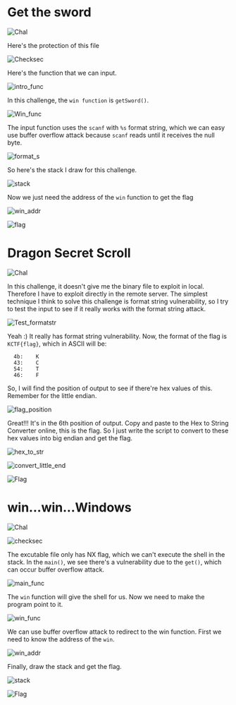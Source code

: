 # Get the sword

![Chal](https://github.com/user-attachments/assets/f1e99dce-dbae-4989-86d0-eff91baf7c9c)


Here's the protection of this file

![Checksec](https://github.com/user-attachments/assets/652ac2af-cdc7-4dc0-9c49-c33255263258)


Here's the function that we can input.

![intro_func](https://github.com/user-attachments/assets/fed577a6-df93-424e-a6e2-57da12bb16cb)


In this challenge, the `win function` is `getSword()`.

![Win_func](https://github.com/user-attachments/assets/1434d88c-ef26-4d28-b5cb-b1f0c79d0ac7)


The input function uses the `scanf` with `%s` format string, which we can easy use buffer overflow attack because `scanf` reads until it receives the null byte.

![format_s](https://github.com/user-attachments/assets/456eb8ff-44d5-4cd6-9a22-113cd018478d)


So here's the stack I draw for this challenge.

![stack](https://github.com/user-attachments/assets/24e9de87-b5f6-4e02-84da-089337741e0f)


Now we just need the address of the `win` function to get the flag

![win_addr](https://github.com/user-attachments/assets/01d852f5-a7ad-4f29-ad72-77fa92f0c877)


![flag](https://github.com/user-attachments/assets/6bf5d3e4-bf19-433d-9b1a-289910ff5483)


# Dragon Secret Scroll

![Chal](https://github.com/user-attachments/assets/ed859a27-c6e7-44e1-b8f0-2b556b3171da)


In this challenge, it doesn't give me the binary file to exploit in local. Therefore I have to exploit directly in the remote server. The simplest technique I think to solve this challenge is format string vulnerability, so I try to test the input to see if it really works with the format string attack.

![Test_formatstr](https://github.com/user-attachments/assets/59fe449a-f3bc-4aa7-8a62-01b288bd43ca)


Yeah :) It really has format string vulnerability. Now, the format of the flag is `KCTF{flag}`, which in ASCII will be:
```
  4b:    K
  43:    C
  54:    T
  46:    F
```

So, I will find the position of output to see if there're hex values of this. Remember for the little endian.

![flag_position](https://github.com/user-attachments/assets/208ce68f-8ef0-429a-a224-c105aaee2b13)


Great!!! It's in the 6th position of output. Copy and paste to the Hex to String Converter online, this is the flag. So I just write the script to convert to these hex values into big endian and get the flag.

![hex_to_str](https://github.com/user-attachments/assets/88699867-463f-4693-ac09-f9927ec7d25b)


![convert_little_end](https://github.com/user-attachments/assets/cb9f4daa-75e7-42dc-9c4c-fdeb71e14147)


![Flag](https://github.com/user-attachments/assets/31ef82b9-58d8-47c9-b814-5c7b0f11b13b)


# win...win...Windows

![Chal](https://github.com/user-attachments/assets/982ed3b7-855b-49f2-b63a-f0b9a7ab1884)


![checksec](https://github.com/user-attachments/assets/bc048373-45ea-4845-bb75-c94ed9a60170)


The excutable file only has NX flag, which we can't execute the shell in the stack. In the `main()`, we see there's a vulnerability due to the `get()`, which can occur buffer overflow attack.

![main_func](https://github.com/user-attachments/assets/cbb5fe5c-b886-48b9-87d9-f8bf21de5f94)


The `win` function will give the shell for us. Now we need to make the program point to it.

![win_func](https://github.com/user-attachments/assets/ff28e372-1645-47a2-9718-94df26bc216d)


We can use buffer overflow attack to redirect to the win function. First we need to know the address of the `win`.

![win_addr](https://github.com/user-attachments/assets/6f813ac0-5502-490d-86dc-e0e292d3d78c)


Finally, draw the stack and get the flag.

![stack](https://github.com/user-attachments/assets/58a85e74-48ec-49b9-b84a-652295a4925e)


![Flag](https://github.com/user-attachments/assets/631d27bf-ddb1-4c1f-8ccc-23898d841883)
